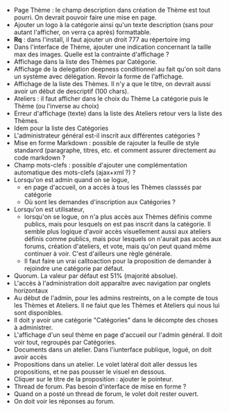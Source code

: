 * Page Thème : le champ description dans création de Thème est tout pourri. On devrait pouvoir faire une mise en page.
* Ajouter un logo à la catégorie ainsi qu'un texte description (sans pour autant l'afficher, on verra ça après) formattable.
* **Rq** : dans l'install, il faut ajouter un droit 777 au répertoire img
* Dans l'interface de Thème, ajouter une indication concernant la taille max des images. Quelle est la contrainte d'affichage ?
* Affichage dans la liste des Thèmes par Catégorie.
* Affichage de la delegation deepness conditionnel au fait qu'on soit dans un système avec délégation. Revoir la forme de l'affichage.
* Affichage de la liste des Thèmes. Il n'y a que le titre, on devrait aussi avoir un début de descriptif (100 chars).
* Ateliers : il faut afficher dans le choix du Thème La catégorie puis le Thème (ou l'inverse au choix)
* Erreur d'affichage (texte) dans la liste des Ateliers retour vers la liste des Thèmes.
* Idem pour la liste des Catégories
* L'administrateur général est-il inscrit aux différentes catégories ?
* Mise en forme Markdown : possible de rajouter la feuille de style standanrd (paragraphe, titres, etc. et comment assurer directement au code markdown ?
* Champ mots-clefs : possible d'ajouter une complémentation automatique des mots-clefs (ajax+xml ?) ?
* Lorsqu'on est admin quand on se logue,
    * en page d'accueil, on a accès à tous les Thèmes classsés par catégorie
    * Où sont les demandes d'inscription aux Catégories ?
* Lorsqu'on est utilisateur, 
    * lorsqu'on se logue, on n'a plus accès aux Thèmes définis comme publics, mais pour lesquels on est pas inscrit dans la catégorie. Il semble plus logique d'avoir accès visuellement aussi aux ateliers définis comme publics, mais pour lesquels on n'aurait pas accès aux forums, création d'ateliers, et vote, mais qu'on peut quand même continuer à voir. C'est d'ailleurs une règle générale.
    * Il faut faire un vrai calltoaction pour la proposition de demander à rejoindre une catégorie par défaut.
* Quorum. La valeur par défaut est 51% (majorité absolue).
* L'accès à l'administration doit apparaître avec navigation par onglets horizontaux
* Au début de l'admin, pour les admins restreints, on a le compte de tous les Thèmes et Ateliers. Il ne faiut que les Thèmes et Ateliers qui nous lui sont disponibles.
* Il doit y avoir une catégorie "Catégories" dans le décompte des choses à administrer.
* L'affichage d'un seul thème en page d'accueil our l'admin général. Il doit voir tout, regroupés par Catégories.
* Documents dans un atelier. Dans l'iunterface publique, logué, on doit avoir accès 
* Propositions dans un atelier. Le volet latéral doit aller dessus les propositions, et ne pas pousser le visuel en dessous.
* Cliquer sur le titre de la proposition : ajouter le pointeur.
* Thread de forum. Pas besoin d'interface de mise en forme ?
* Quand on a posté un thread de forum, le volet doit rester ouvert.
* On doit voir les réponses au forum.
